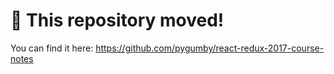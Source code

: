 # 🚨 This repository moved!

You can find it here: https://github.com/pygumby/react-redux-2017-course-notes
